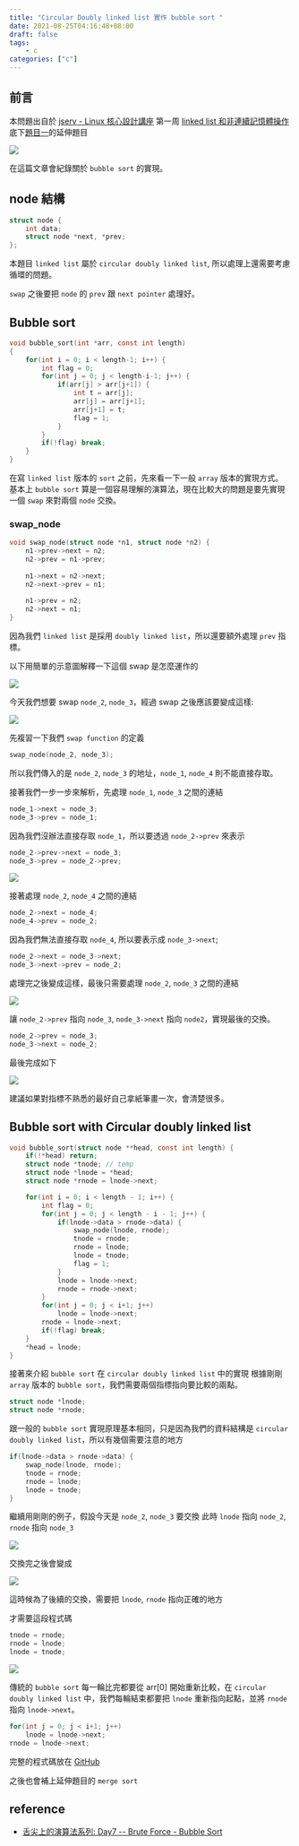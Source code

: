 ```yaml
---
title: "Circular Doubly linked list 實作 bubble sort "
date: 2021-08-25T04:16:48+08:00
draft: false
tags: 
    - c
categories: ["c"]
---
```


## 前言

本問題出自於 [jserv - Linux 核心設計講座](http://wiki.csie.ncku.edu.tw/linux/schedule) 第一周 [linked list 和非連續記憶體操作](https://hackmd.io/@sysprog/c-linked-list) 底下[題目一](https://hackmd.io/@jserv/SyK-WApKM?type=view)的延伸題目 

![](https://i.imgur.com/mHpjpNG.png)

在這篇文章會紀錄關於 `bubble sort` 的實現。

## node 結構

```c
struct node {
    int data;
    struct node *next, *prev;
};
```

本題目 `linked list` 屬於 `circular doubly linked list`, 所以處理上還需要考慮循環的問題。

`swap` 之後要把 `node` 的 `prev` 跟 `next pointer` 處理好。


## Bubble sort

```c
void bubble_sort(int *arr, const int length) 
{
    for(int i = 0; i < length-1; i++) {
        int flag = 0;
        for(int j = 0; j < length-i-1; j++) {
            if(arr[j] > arr[j+1]) {
                int t = arr[j];
                arr[j] = arr[j+1];
                arr[j+1] = t;
                flag = 1;
            }
        }
        if(!flag) break;
    }
}
```


在寫 `linked list` 版本的 `sort` 之前，先來看一下一般 `array` 版本的實現方式。
基本上 `bubble sort` 算是一個容易理解的演算法，現在比較大的問題是要先實現一個 `swap` 來對兩個 `node` 交換。

### swap_node

```c
void swap_node(struct node *n1, struct node *n2) {
    n1->prev->next = n2;
    n2->prev = n1->prev;
    
    n1->next = n2->next;
    n2->next->prev = n1;
    
    n1->prev = n2;
    n2->next = n1;
}
```

因為我們 `linked list` 是採用 `doubly linked list`，所以還要額外處理 `prev` 指標。


以下用簡單的示意圖解釋一下這個 swap 是怎麼運作的

![](https://i.imgur.com/qNOURXT.png)


今天我們想要 swap `node_2`, `node_3`，經過 swap 之後應該要變成這樣:

![](http://i.imgur.com/3WEADJB.png)

先複習一下我們 `swap function` 的定義

```c
swap_node(node_2, node_3);
```

所以我們傳入的是 `node_2`, `node_3` 的地址，`node_1`, `node_4` 則不能直接存取。


接著我們一步一步來解析，先處理 `node_1`, `node_3` 之間的連結

```c
node_1->next = node_3;
node_3->prev = node_1;
```

因為我們沒辦法直接存取 `node_1`，所以要透過 `node_2->prev` 來表示

```c
node_2->prev->next = node_3;
node_3->prev = node_2->prev;
```

![](https://i.imgur.com/j0Gyabk.png)

接著處理 `node_2`, `node_4` 之間的連結

```c
node_2->next = node_4;
node_4->prev = node_2;
```

因為我們無法直接存取 `node_4`, 所以要表示成 `node_3->next`;

```c
node_2->next = node_3->next;
node_3->next->prev = node_2;
```

處理完之後變成這樣，最後只需要處理 `node_2`, `node_3` 之間的連結


![](https://i.imgur.com/I6PkLqk.png)

讓 `node_2->prev` 指向 `node_3`, `node_3->next` 指向 `node2`，實現最後的交換。


```c
node_2->prev = node_3;
node_3->next = node_2;
```

最後完成如下

![](http://i.imgur.com/3WEADJB.png)

建議如果對指標不熟悉的最好自己拿紙筆畫一次，會清楚很多。

## Bubble sort with Circular doubly linked list

```c
void bubble_sort(struct node **head, const int length) {
    if(!*head) return;
    struct node *tnode; // temp
    struct node *lnode = *head;
    struct node *rnode = lnode->next;

    for(int i = 0; i < length - 1; i++) {
        int flag = 0;
        for(int j = 0; j < length - i - 1; j++) {
            if(lnode->data > rnode->data) {
                swap_node(lnode, rnode);
                tnode = rnode;
                rnode = lnode;
                lnode = tnode;
                flag = 1;
            }
            lnode = lnode->next;
            rnode = rnode->next;
        }
        for(int j = 0; j < i+1; j++)
            lnode = lnode->next;
        rnode = lnode->next;
        if(!flag) break;
    }
    *head = lnode;
}
```

接著來介紹 `bubble sort` 在 `circular doubly linked list` 中的實現
根據剛剛 `array` 版本的 `bubble sort`，我們需要兩個指標指向要比較的兩點。

```c
struct node *lnode;
struct node *rnode;
```

跟一般的 `bubble sort` 實現原理基本相同，只是因為我們的資料結構是 `circular doubly linked list`，所以有幾個需要注意的地方

```c
if(lnode->data > rnode->data) {
    swap_node(lnode, rnode);
    tnode = rnode;
    rnode = lnode;
    lnode = tnode;
}
```

繼續用剛剛的例子，假設今天是 `node_2`, `node_3` 要交換
此時 `lnode` 指向 `node_2`, `rnode` 指向 `node_3`

![](https://i.imgur.com/Dc26hSg.png)

交換完之後會變成

![](https://i.imgur.com/AfCCDhB.png)

這時候為了後續的交換，需要把 `lnode`, `rnode` 指向正確的地方

才需要這段程式碼
```c
tnode = rnode;
rnode = lnode;
lnode = tnode;
```

![](https://i.imgur.com/u7MylD9.png)


傳統的 `bubble sort` 每一輪比完都要從 arr[0] 開始重新比較，在 `circular doubly linked list` 中，我們每輪結束都要把 `lnode` 重新指向起點，並將 `rnode` 指向 `lnode->next`。



```c
for(int j = 0; j < i+1; j++)
    lnode = lnode->next;
rnode = lnode->next;
```

完整的程式碼放在 [GitHub](https://github.com/davidleitw/linked_list/blob/master/q1/bubblesort.c)

之後也會補上延伸題目的 `merge sort`

## reference

- [舌尖上的演算法系列: Day7 -- Brute Force - Bubble Sort](https://ithelp.ithome.com.tw/articles/10236214)